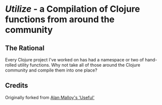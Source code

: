 *Utilize* - a Compilation of Clojure functions from around the community
======================================

The Rational
------------

Every Clojure project I've worked on has had a namespace or two of hand-rolled utility functions. Why not take all of those around the Clojure community and compile them into one place?

Credits
-------

Originally forked from [Alan Malloy's 'Useful'](https://github.com/flatland/utilize)
